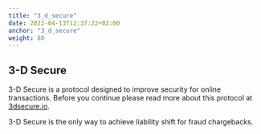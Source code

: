 ```yaml
---
title: "3_d_secure"
date: 2022-04-13T12:37:22+02:00
anchor: "3_d_secure"
weight: 80
---
```

## 3-D Secure
3-D Secure is a protocol designed to improve security for online transactions. Before you continue please read more about this protocol at [3dsecure.io](https://docs.3dsecure.io/).

3-D Secure is the only way to achieve liability shift for fraud chargebacks.
